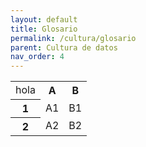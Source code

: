 ```yaml
---
layout: default
title: Glosario
permalink: /cultura/glosario
parent: Cultura de datos
nav_order: 4
---
```



<div class="nonfooter">
    

  <table >
  
  <tbody>
    <tr>
      <td>hola</td>
      <th>A</th>
      <th>B</th>
    </tr>
    <tr>
      <th>1</th>
      <td>A1</td>
      <td>B1</td>
    </tr>
    <tr>
      <th>2</th>
      <td>A2</td>
      <td>B2</td>
    </tr>
  </tbody>
</table>

  
</div>